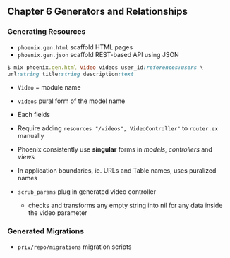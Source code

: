 ## Chapter 6 Generators and Relationships

### Generating Resources

* `phoenix.gen.html` scaffold HTML pages
* `phoenix.gen.json` scaffold REST-based API using JSON

```ruby
$ mix phoenix.gen.html Video videos user_id:references:users \url:string title:string description:text
```

* `Video` = module name
* `videos` pural form of the model name
* Each fields
* Require adding `resources "/videos", VideoController"` to `router.ex` manually

* Phoenix consistently use **singular** forms in *models*, *controllers* and *views*
* In application boundaries, ie. URLs and Table names, uses puralized names

* `scrub_params` plug in generated video controller
    * checks and transforms any empty string into nil for any data inside the video parameter

    
### Generated Migrations

* `priv/repo/migrations` migration scripts